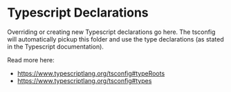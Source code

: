 # Typescript Declarations
Overriding or creating new Typescript declarations go here. The tsconfig will automatically pickup this
folder and use the type declarations (as stated in the Typescript documentation).

Read more here:
- https://www.typescriptlang.org/tsconfig#typeRoots
- https://www.typescriptlang.org/tsconfig#types